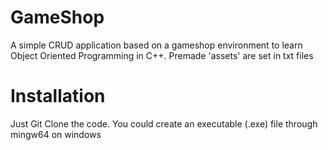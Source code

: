 # GameShop
A simple CRUD application based on a gameshop environment to learn Object Oriented Programming in C++. Premade 'assets' are set in txt files

# Installation
Just Git Clone the code. You could create an executable (.exe) file through mingw64 on windows 
